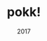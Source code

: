 ---
link: 'https://sm-ll.bandcamp.com/album/default-0010'
title: 'pokk!'
artist: 'pokk!'
format: default
cat_prefix: def
number: '0010'
edition: digital
limited: unlimited
date: "2017"
---